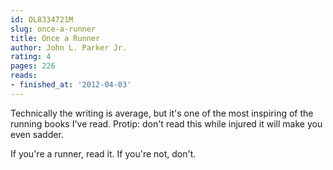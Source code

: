 ```yaml
---
id: OL8334721M
slug: once-a-runner
title: Once a Runner
author: John L. Parker Jr.
rating: 4
pages: 226
reads:
- finished_at: '2012-04-03'
---
```

Technically the writing is average, but it's one of the most inspiring of the running books I've read.
Protip: don't read this while injured it will make you even sadder.

If you're a runner, read it.
If you're not, don't.
